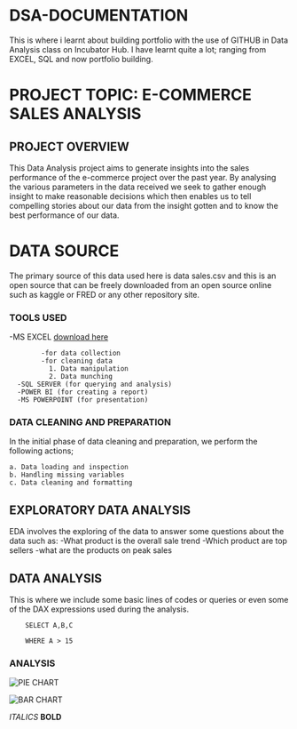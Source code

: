 # DSA-DOCUMENTATION
This is where i learnt about building portfolio with the use of GITHUB in Data Analysis class on Incubator Hub.
I have learnt quite a lot; ranging from EXCEL, SQL and now portfolio building.

# PROJECT TOPIC: E-COMMERCE SALES ANALYSIS

## PROJECT OVERVIEW
This Data Analysis project aims to generate insights into the sales performance of the e-commerce project over the past year. 
By analysing the various parameters in the data received we seek to gather enough insight to make reasonable decisions which 
then enables us to tell compelling stories about our data from the insight gotten and to know the best performance of our data.  

# DATA SOURCE
The primary source of this data used here is data sales.csv and this is an open source that can be freely downloaded 
from an open source online such as kaggle or FRED or any other repository site.

### TOOLS USED
 -MS EXCEL [download here](https://www.microsoft.com)
      
            -for data collection
            -for cleaning data
              1. Data manipulation 
              2. Data munching 
      -SQL SERVER (for querying and analysis)
      -POWER BI (for creating a report)
      -MS POWERPOINT (for presentation)

### DATA CLEANING AND PREPARATION
In the initial phase of data cleaning and preparation, we perform the following actions;
    
    a. Data loading and inspection
    b. Handling missing variables
    c. Data cleaning and formatting
    
## EXPLORATORY DATA ANALYSIS
EDA involves the exploring of the data to answer some questions about the data such as:
    -What product is the overall sale trend
    -Which product are top sellers
    -what are the products on peak sales

## DATA ANALYSIS
This is where we include some basic lines of codes or queries or even some of the DAX 
expressions used during the analysis.

        SELECT A,B,C

        WHERE A > 15
    

### ANALYSIS
![PIE CHART](https://github.com/user-attachments/assets/d9da6b4e-1cb1-4f70-98d3-713ed7d11c91)




![BAR CHART](https://github.com/user-attachments/assets/1f6bb122-b3f0-4fa9-ab50-2951d1886a46)





*ITALICS*
**BOLD**





